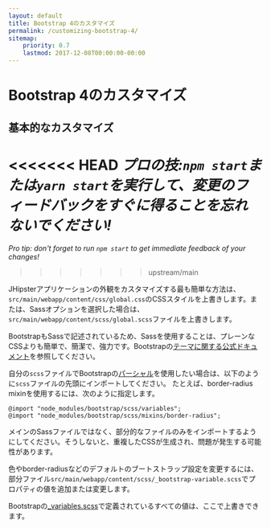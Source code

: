 ```yaml
---
layout: default
title: Bootstrap 4のカスタマイズ
permalink: /customizing-bootstrap-4/
sitemap:
    priority: 0.7
    lastmod: 2017-12-08T00:00:00-00:00
---
```


# <i class="fa fa-css3"></i> Bootstrap 4のカスタマイズ

## 基本的なカスタマイズ

<<<<<<< HEAD
_プロの技:`npm start`または`yarn start`を実行して、変更のフィードバックをすぐに得ることを忘れないでください!_
=======
_Pro tip: don't forget to run `npm start` to get immediate feedback of your changes!_
>>>>>>> upstream/main

JHipsterアプリケーションの外観をカスタマイズする最も簡単な方法は、
`src/main/webapp/content/css/global.css`のCSSスタイルを上書きします。または、Sassオプションを選択した場合は、`src/main/webapp/content/scss/global.scss`ファイルを上書きします。

BootstrapもSassで記述されているため、Sassを使用することは、プレーンなCSSよりも簡単で、簡潔で、強力です。Bootstrapの[テーマに関する公式ドキュメント](https://getbootstrap.com/docs/4.0/getting-started/theming/)を参照してください。

自分の`scss`ファイルでBootstrapの[パーシャル](http://sass-lang.com/guide)を使用したい場合は、以下のように`scss`ファイルの先頭にインポートしてください。
たとえば、border-radius mixinを使用するには、次のように指定します。

```
@import "node_modules/bootstrap/scss/variables";
@import "node_modules/bootstrap/scss/mixins/border-radius";
```

メインのSassファイルではなく、部分的なファイルのみをインポートするようにしてください。そうしないと、重複したCSSが生成され、問題が発生する可能性があります。

色やborder-radiusなどのデフォルトのブートストラップ設定を変更するには、部分ファイル`src/main/webapp/content/scss/_bootstrap-variable.scss`でプロパティの値を追加または変更します。

Bootstrapの[_variables.scss](https://github.com/twbs/bootstrap/blob/v4-dev/scss/_variables.scss)で定義されているすべての値は、ここで上書きできます。
